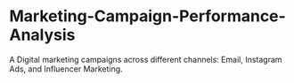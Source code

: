 # Marketing-Campaign-Performance-Analysis
  A Digital  marketing campaigns across different channels: Email, Instagram Ads, and  Influencer Marketing.
